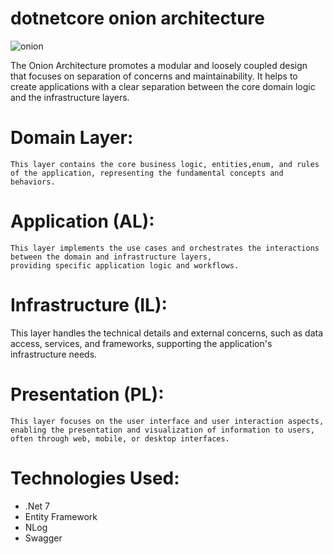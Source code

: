 # dotnetcore onion architecture


![onion](https://github.com/Krishnaprasadk03/dotnet-core-onion-architecture/assets/29447412/962addc4-a714-4035-914c-f7a15192a565)

The Onion Architecture promotes a modular and loosely coupled design that focuses on separation of concerns and maintainability. It helps to create applications with a clear separation between the core domain logic and the infrastructure layers.
   # Domain Layer: 
    This layer contains the core business logic, entities,enum, and rules of the application, representing the fundamental concepts and behaviors.

   # Application (AL): 
    This layer implements the use cases and orchestrates the interactions between the domain and infrastructure layers,
    providing specific application logic and workflows.

   # Infrastructure (IL): 
   This layer handles the technical details and external concerns, such as data access, services, and frameworks, 
   supporting the application's infrastructure needs.

   # Presentation (PL): 
    This layer focuses on the user interface and user interaction aspects, enabling the presentation and visualization of information to users,
    often through web, mobile, or desktop interfaces.

# Technologies Used:

  -  .Net 7
  -  Entity Framework
  -  NLog
  -  Swagger

